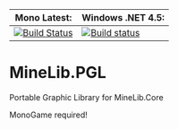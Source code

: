 **Mono Latest:** | **Windows .NET 4.5:**
------------ | -------------
[![Build Status](https://travis-ci.org/MineLib/MineLib.PCL.svg?branch=master)](https://travis-ci.org/MineLib/MineLib.PCL) | [![Build status](https://ci.appveyor.com/api/projects/status/bmagsg0sjd071x44?svg=true)](https://ci.appveyor.com/project/Aragas/minelib-pcl)

# MineLib.PGL
Portable Graphic Library for MineLib.Core


MonoGame required!
